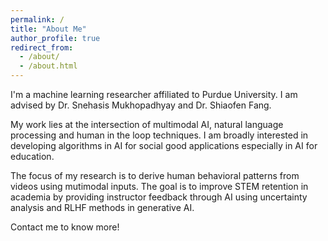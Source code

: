 ```yaml
---
permalink: /
title: "About Me"
author_profile: true
redirect_from: 
  - /about/
  - /about.html
---
```


I'm a machine learning researcher affiliated to Purdue University. I am advised by Dr. Snehasis Mukhopadhyay and Dr. Shiaofen Fang. 

My work lies at the intersection of multimodal AI, natural language processing and human in the loop techniques. I am broadly interested in developing algorithms in AI for social good applications especially in AI for education. 

The focus of my research is to derive human behavioral patterns from videos using mutimodal inputs. The goal is to improve STEM retention in academia by providing instructor feedback through AI using uncertainty analysis and RLHF methods in generative AI. 

Contact me to know more!

